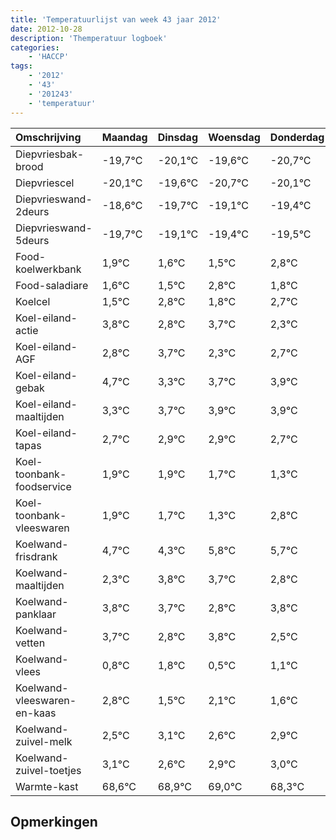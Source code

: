```yaml
---
title: 'Temperatuurlijst van week 43 jaar 2012'
date: 2012-10-28
description: 'Themperatuur logboek'
categories:
    - 'HACCP'
tags:
    - '2012'
    - '43'
    - '201243'
    - 'temperatuur'
---
```

|Omschrijving|Maandag|Dinsdag|Woensdag|Donderdag|Vrijdag|Zaterdag|Zondag|
|:---|:---|:---|:---|:---|:---|:---|:---|
|Diepvriesbak-brood|-19,7°C|-20,1°C|-19,6°C|-20,7°C|-20,1°C|-20,4°C|-20,5°C|
|Diepvriescel|-20,1°C|-19,6°C|-20,7°C|-20,1°C|-20,4°C|-20,5°C|-19,2°C|
|Diepvrieswand-2deurs|-18,6°C|-19,7°C|-19,1°C|-19,4°C|-19,5°C|-18,2°C|-19,2°C|
|Diepvrieswand-5deurs|-19,7°C|-19,1°C|-19,4°C|-19,5°C|-18,2°C|-19,2°C|-18,3°C|
|Food-koelwerkbank|1,9°C|1,6°C|1,5°C|2,8°C|1,8°C|2,7°C|1,3°C|
|Food-saladiare|1,6°C|1,5°C|2,8°C|1,8°C|2,7°C|1,3°C|1,7°C|
|Koelcel|1,5°C|2,8°C|1,8°C|2,7°C|1,3°C|1,7°C|1,9°C|
|Koel-eiland-actie|3,8°C|2,8°C|3,7°C|2,3°C|2,7°C|2,9°C|2,9°C|
|Koel-eiland-AGF|2,8°C|3,7°C|2,3°C|2,7°C|2,9°C|2,9°C|2,7°C|
|Koel-eiland-gebak|4,7°C|3,3°C|3,7°C|3,9°C|3,9°C|3,7°C|3,3°C|
|Koel-eiland-maaltijden|3,3°C|3,7°C|3,9°C|3,9°C|3,7°C|3,3°C|4,8°C|
|Koel-eiland-tapas|2,7°C|2,9°C|2,9°C|2,7°C|2,3°C|3,8°C|3,7°C|
|Koel-toonbank-foodservice|1,9°C|1,9°C|1,7°C|1,3°C|2,8°C|2,7°C|1,8°C|
|Koel-toonbank-vleeswaren|1,9°C|1,7°C|1,3°C|2,8°C|2,7°C|1,8°C|2,8°C|
|Koelwand-frisdrank|4,7°C|4,3°C|5,8°C|5,7°C|4,8°C|5,8°C|4,5°C|
|Koelwand-maaltijden|2,3°C|3,8°C|3,7°C|2,8°C|3,8°C|2,5°C|3,1°C|
|Koelwand-panklaar|3,8°C|3,7°C|2,8°C|3,8°C|2,5°C|3,1°C|2,6°C|
|Koelwand-vetten|3,7°C|2,8°C|3,8°C|2,5°C|3,1°C|2,6°C|2,9°C|
|Koelwand-vlees|0,8°C|1,8°C|0,5°C|1,1°C|0,6°C|0,9°C|1,0°C|
|Koelwand-vleeswaren-en-kaas|2,8°C|1,5°C|2,1°C|1,6°C|1,9°C|2,0°C|1,3°C|
|Koelwand-zuivel-melk|2,5°C|3,1°C|2,6°C|2,9°C|3,0°C|2,3°C|2,1°C|
|Koelwand-zuivel-toetjes|3,1°C|2,6°C|2,9°C|3,0°C|2,3°C|2,1°C|3,4°C|
|Warmte-kast|68,6°C|68,9°C|69,0°C|68,3°C|68,1°C|69,4°C|68,9°C|

## Opmerkingen


